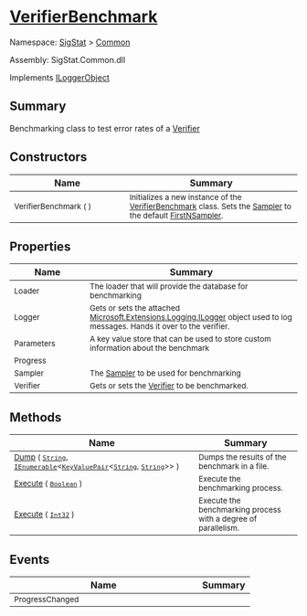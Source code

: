 # [VerifierBenchmark](./VerifierBenchmark.md)

Namespace: [SigStat]() > [Common](./README.md)

Assembly: SigStat.Common.dll

Implements [ILoggerObject](./ILoggerObject.md)

## Summary
Benchmarking class to test error rates of a [Verifier](https://github.com/hargitomi97/sigstat/blob/master/docs/md/SigStat/Common/Model/Verifier.md)

## Constructors

| Name | Summary | 
| --- | --- | 
| <sub>VerifierBenchmark (  )</sub><img style="cursor:not-allowed;" width=200/>| <sub>Initializes a new instance of the [VerifierBenchmark](https://github.com/hargitomi97/sigstat/blob/master/docs/md/SigStat/Common/VerifierBenchmark.md) class.  Sets the [Sampler](https://github.com/hargitomi97/sigstat/blob/master/docs/md/SigStat/Common/Sampler.md) to the default [FirstNSampler](https://github.com/hargitomi97/sigstat/blob/master/docs/md/SigStat/Common/Framework/Samplers/FirstNSampler.md).</sub>| <br>


## Properties

| Name | Summary | 
| --- | --- | 
| <sub>Loader</sub><img style="cursor:not-allowed;" width=200/>| <sub>The loader that will provide the database for benchmarking</sub>| <br>
| <sub>Logger</sub><img style="cursor:not-allowed;" width=200/>| <sub>Gets or sets the attached [Microsoft.Extensions.Logging.ILogger](https://docs.microsoft.com/en-us/dotnet/api/Microsoft.Extensions.Logging.ILogger) object used to log messages. Hands it over to the verifier.</sub>| <br>
| <sub>Parameters</sub><img style="cursor:not-allowed;" width=200/>| <sub>A key value store that can be used to store custom information about the benchmark</sub>| <br>
| <sub>Progress</sub><img style="cursor:not-allowed;" width=200/>| <sub></sub>| <br>
| <sub>Sampler</sub><img style="cursor:not-allowed;" width=200/>| <sub>The [Sampler](https://github.com/hargitomi97/sigstat/blob/master/docs/md/SigStat/Common/Sampler.md) to be used for benchmarking</sub>| <br>
| <sub>Verifier</sub><img style="cursor:not-allowed;" width=200/>| <sub>Gets or sets the [Verifier](https://github.com/hargitomi97/sigstat/blob/master/docs/md/SigStat/Common/Model/Verifier.md) to be benchmarked.</sub>| <br>


## Methods

| Name | Summary | 
| --- | --- | 
| <sub>[Dump](./Methods/VerifierBenchmark-100663372.md) ( [`String`](https://docs.microsoft.com/en-us/dotnet/api/System.String), [`IEnumerable`](https://docs.microsoft.com/en-us/dotnet/api/System.Collections.Generic.IEnumerable-1)\<[`KeyValuePair`](https://docs.microsoft.com/en-us/dotnet/api/System.Collections.Generic.KeyValuePair-2)\<[`String`](https://docs.microsoft.com/en-us/dotnet/api/System.String), [`String`](https://docs.microsoft.com/en-us/dotnet/api/System.String)>> )</sub><img style="cursor:not-allowed;" width=200/>| <sub>Dumps the results of the benchmark in a file.</sub>| <br>
| <sub>[Execute](./Methods/VerifierBenchmark-100663384.md) ( [`Boolean`](https://docs.microsoft.com/en-us/dotnet/api/System.Boolean) )</sub><img style="cursor:not-allowed;" width=200/>| <sub>Execute the benchmarking process.</sub>| <br>
| <sub>[Execute](./Methods/VerifierBenchmark-100663385.md) ( [`Int32`](https://docs.microsoft.com/en-us/dotnet/api/System.Int32) )</sub><img style="cursor:not-allowed;" width=200/>| <sub>Execute the benchmarking process with a degree of parallelism.</sub>| <br>


## Events

| Name | Summary | 
| --- | --- | 
| <sub>ProgressChanged</sub><img style="cursor:not-allowed;" width=200/>| <sub></sub>| <br>


